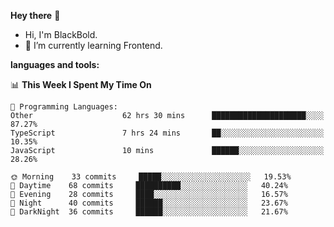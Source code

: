 **Hey there** 👋
- Hi, I'm BlackBold.
- 🌱 I’m currently learning Frontend.

**languages and tools:**

📊 **This Week I Spent My Time On** 

```text
💬 Programming Languages: 
Other                    62 hrs 30 mins      █████████████████████░░░░   87.27% 
TypeScript               7 hrs 24 mins       ██░░░░░░░░░░░░░░░░░░░░░░░   10.35% 
JavaScript               10 mins             ██████░░░░░░░░░░░░░░░░░░░   28.26% 

```

```text
🌞 Morning    33 commits     █████░░░░░░░░░░░░░░░░░░░░   19.53% 
🌆 Daytime    68 commits     ██████████░░░░░░░░░░░░░░░   40.24% 
🌃 Evening    28 commits     ████░░░░░░░░░░░░░░░░░░░░░   16.57% 
🌙 Night      40 commits     ██████░░░░░░░░░░░░░░░░░░░   23.67%
🌙 DarkNight  36 commits     ██████░░░░░░░░░░░░░░░░░░░   21.67%

```
